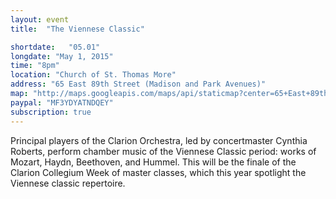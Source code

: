 ```yaml
---
layout: event
title:  "The Viennese Classic"

shortdate:   "05.01"
longdate: "May 1, 2015"
time: "8pm"
location: "Church of St. Thomas More"
address: "65 East 89th Street (Madison and Park Avenues)"
map: "http://maps.googleapis.com/maps/api/staticmap?center=65+East+89th+Street+New York,+NY&zoom=16&size=700x300&visual_refresh=true&maptype=roadmap&markers=color:green%7Clabel:A%7C40.782668,-73.956524&sensor=false"
paypal: "MF3YDYATNDQEY"
subscription: true
---
```


Principal players of the Clarion Orchestra, led by concertmaster Cynthia Roberts, perform chamber music of the Viennese Classic period: works of Mozart, Haydn, Beethoven, and Hummel. This will be the finale of the Clarion Collegium Week of master classes, which this year spotlight the Viennese classic repertoire.
